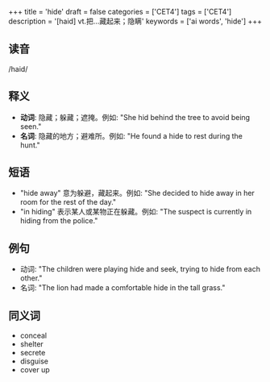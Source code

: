 +++
title = 'hide'
draft = false
categories = ['CET4']
tags = ['CET4']
description = '[haid] vt.把…藏起来；隐瞒'
keywords = ['ai words', 'hide']
+++

## 读音
/haid/

## 释义
- **动词**: 隐藏；躲藏；遮掩。例如: "She hid behind the tree to avoid being seen."
- **名词**: 隐藏的地方；避难所。例如: "He found a hide to rest during the hunt."

## 短语
- "hide away" 意为躲避，藏起来。例如: "She decided to hide away in her room for the rest of the day."
- "in hiding" 表示某人或某物正在躲藏。例如: "The suspect is currently in hiding from the police."

## 例句
- 动词: "The children were playing hide and seek, trying to hide from each other."
- 名词: "The lion had made a comfortable hide in the tall grass."

## 同义词
- conceal
- shelter
- secrete
- disguise
- cover up
